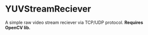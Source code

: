 # YUVStreamReciever
A simple raw video stream reciever via TCP/UDP protocol.
**Requires OpenCV lib.**
